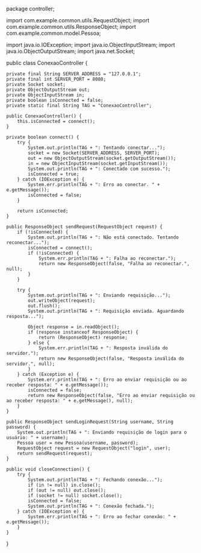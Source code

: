 package controller;

import com.example.common.utils.RequestObject;
import com.example.common.utils.ResponseObject;
import com.example.common.model.Pessoa;

import java.io.IOException;
import java.io.ObjectInputStream;
import java.io.ObjectOutputStream;
import java.net.Socket;

public class ConexaoController {

    private final String SERVER_ADDRESS = "127.0.0.1";
    private final int SERVER_PORT = 8080;
    private Socket socket;
    private ObjectOutputStream out;
    private ObjectInputStream in;
    private boolean isConnected = false;
    private static final String TAG = "ConexaoController";

    public ConexaoController() {
        this.isConnected = connect();
    }

    private boolean connect() {
        try {
            System.out.println(TAG + ": Tentando conectar...");
            socket = new Socket(SERVER_ADDRESS, SERVER_PORT);
            out = new ObjectOutputStream(socket.getOutputStream());
            in = new ObjectInputStream(socket.getInputStream());
            System.out.println(TAG + ": Conectado com sucesso.");
            isConnected = true;
        } catch (IOException e) {
            System.err.println(TAG + ": Erro ao conectar. " + e.getMessage());
            isConnected = false;
        }

        return isConnected;
    }

    public ResponseObject sendRequest(RequestObject request) {
        if (!isConnected) {
            System.out.println(TAG + ": Não está conectado. Tentando reconectar...");
            isConnected = connect();
            if (!isConnected) {
                System.err.println(TAG + ": Falha ao reconectar.");
                return new ResponseObject(false, "Falha ao reconectar.", null);
            }
        }

        try {
            System.out.println(TAG + ": Enviando requisição...");
            out.writeObject(request);
            out.flush();
            System.out.println(TAG + ": Requisição enviada. Aguardando resposta...");

            Object response = in.readObject();
            if (response instanceof ResponseObject) {
                return (ResponseObject) response;
            } else {
                System.err.println(TAG + ": Resposta inválida do servidor.");
                return new ResponseObject(false, "Resposta inválida do servidor.", null);
            }
        } catch (Exception e) {
            System.err.println(TAG + ": Erro ao enviar requisição ou ao receber resposta: " + e.getMessage());
            isConnected = false;
            return new ResponseObject(false, "Erro ao enviar requisição ou ao receber resposta: " + e.getMessage(), null);
        }
    }

    public ResponseObject sendLoginRequest(String username, String password) {
        System.out.println(TAG + ": Enviando requisição de login para o usuário: " + username);
        Pessoa user = new Pessoa(username, password);
        RequestObject request = new RequestObject("login", user);
        return sendRequest(request);
    }

    public void closeConnection() {
        try {
            System.out.println(TAG + ": Fechando conexão...");
            if (in != null) in.close();
            if (out != null) out.close();
            if (socket != null) socket.close();
            isConnected = false;
            System.out.println(TAG + ": Conexão fechada.");
        } catch (IOException e) {
            System.err.println(TAG + ": Erro ao fechar conexão: " + e.getMessage());
        }
    }
}
